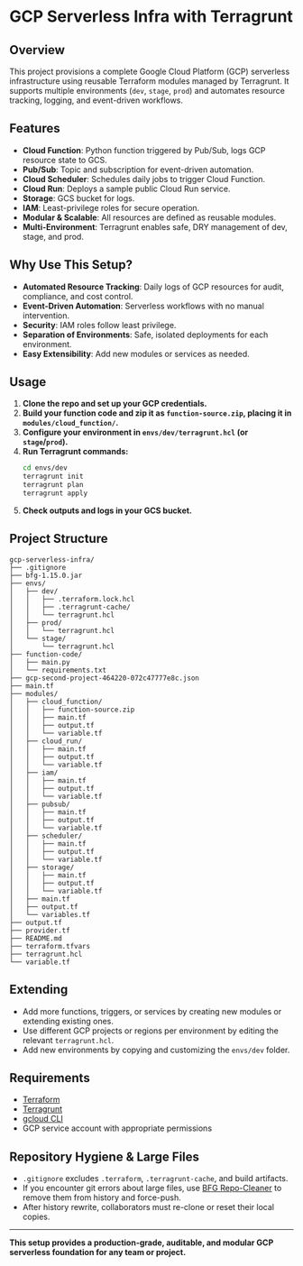 # GCP Serverless Infra with Terragrunt

## Overview
This project provisions a complete Google Cloud Platform (GCP) serverless infrastructure using reusable Terraform modules managed by Terragrunt. It supports multiple environments (`dev`, `stage`, `prod`) and automates resource tracking, logging, and event-driven workflows.

## Features
- **Cloud Function**: Python function triggered by Pub/Sub, logs GCP resource state to GCS.
- **Pub/Sub**: Topic and subscription for event-driven automation.
- **Cloud Scheduler**: Schedules daily jobs to trigger Cloud Function.
- **Cloud Run**: Deploys a sample public Cloud Run service.
- **Storage**: GCS bucket for logs.
- **IAM**: Least-privilege roles for secure operation.
- **Modular & Scalable**: All resources are defined as reusable modules.
- **Multi-Environment**: Terragrunt enables safe, DRY management of dev, stage, and prod.

## Why Use This Setup?
- **Automated Resource Tracking**: Daily logs of GCP resources for audit, compliance, and cost control.
- **Event-Driven Automation**: Serverless workflows with no manual intervention.
- **Security**: IAM roles follow least privilege.
- **Separation of Environments**: Safe, isolated deployments for each environment.
- **Easy Extensibility**: Add new modules or services as needed.

## Usage
1. **Clone the repo and set up your GCP credentials.**
2. **Build your function code and zip it as `function-source.zip`, placing it in `modules/cloud_function/`.**
3. **Configure your environment in `envs/dev/terragrunt.hcl` (or `stage`/`prod`).**
4. **Run Terragrunt commands:**
   ```sh
   cd envs/dev
   terragrunt init
   terragrunt plan
   terragrunt apply
   ```
5. **Check outputs and logs in your GCS bucket.**

## Project Structure
```
gcp-serverless-infra/
├── .gitignore
├── bfg-1.15.0.jar
├── envs/
│   ├── dev/
│   │   ├── .terraform.lock.hcl
│   │   ├── .terragrunt-cache/
│   │   └── terragrunt.hcl
│   ├── prod/
│   │   └── terragrunt.hcl
│   └── stage/
│       └── terragrunt.hcl
├── function-code/
│   ├── main.py
│   └── requirements.txt
├── gcp-second-project-464220-072c47777e8c.json
├── main.tf
├── modules/
│   ├── cloud_function/
│   │   ├── function-source.zip
│   │   ├── main.tf
│   │   ├── output.tf
│   │   └── variable.tf
│   ├── cloud_run/
│   │   ├── main.tf
│   │   ├── output.tf
│   │   └── variable.tf
│   ├── iam/
│   │   ├── main.tf
│   │   ├── output.tf
│   │   └── variable.tf
│   ├── pubsub/
│   │   ├── main.tf
│   │   ├── output.tf
│   │   └── variable.tf
│   ├── scheduler/
│   │   ├── main.tf
│   │   ├── output.tf
│   │   └── variable.tf
│   ├── storage/
│   │   ├── main.tf
│   │   ├── output.tf
│   │   └── variable.tf
│   ├── main.tf
│   ├── output.tf
│   └── variables.tf
├── output.tf
├── provider.tf
├── README.md
├── terraform.tfvars
├── terragrunt.hcl
└── variable.tf
```

## Extending
- Add more functions, triggers, or services by creating new modules or extending existing ones.
- Use different GCP projects or regions per environment by editing the relevant `terragrunt.hcl`.
- Add new environments by copying and customizing the `envs/dev` folder.

## Requirements
- [Terraform](https://www.terraform.io/)
- [Terragrunt](https://terragrunt.gruntwork.io/)
- [gcloud CLI](https://cloud.google.com/sdk/docs/install)
- GCP service account with appropriate permissions

## Repository Hygiene & Large Files
- `.gitignore` excludes `.terraform`, `.terragrunt-cache`, and build artifacts.
- If you encounter git errors about large files, use [BFG Repo-Cleaner](https://rtyley.github.io/bfg-repo-cleaner/) to remove them from history and force-push.
- After history rewrite, collaborators must re-clone or reset their local copies.

---
**This setup provides a production-grade, auditable, and modular GCP serverless foundation for any team or project.**

